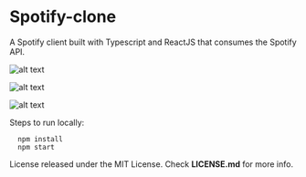 # Spotify-clone

A Spotify client built with Typescript and ReactJS that consumes the Spotify API.

![alt text](https://github.com/devHawk42/spotify-clone/master/presentationPics/home-featured.png "featured")

![alt text](https://github.com/devHawk42/spotify-clone/master/presentationPics/home-new_realeses.png "new_releases")

![alt text](https://github.com/devHawk42/spotify-clone/master/presentationPics/home.png "home")

Steps to run locally:
```
  npm install
  npm start
```
License released under the MIT License. Check **LICENSE.md** for more info.
